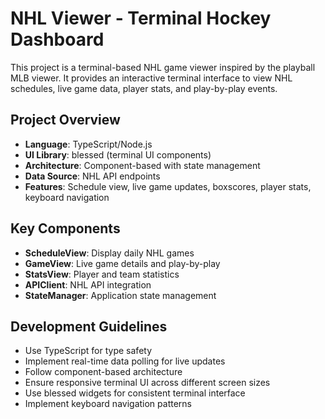 # NHL Viewer - Terminal Hockey Dashboard

This project is a terminal-based NHL game viewer inspired by the playball MLB viewer. It provides an interactive terminal interface to view NHL schedules, live game data, player stats, and play-by-play events.

## Project Overview

- **Language**: TypeScript/Node.js
- **UI Library**: blessed (terminal UI components)
- **Architecture**: Component-based with state management
- **Data Source**: NHL API endpoints
- **Features**: Schedule view, live game updates, boxscores, player stats, keyboard navigation

## Key Components

- **ScheduleView**: Display daily NHL games
- **GameView**: Live game details and play-by-play
- **StatsView**: Player and team statistics
- **APIClient**: NHL API integration
- **StateManager**: Application state management

## Development Guidelines

- Use TypeScript for type safety
- Implement real-time data polling for live updates
- Follow component-based architecture
- Ensure responsive terminal UI across different screen sizes
- Use blessed widgets for consistent terminal interface
- Implement keyboard navigation patterns